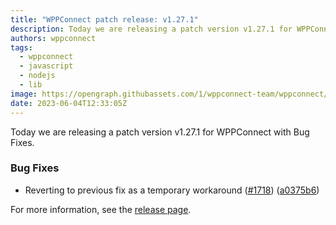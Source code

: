 ```yaml
---
title: "WPPConnect patch release: v1.27.1"
description: Today we are releasing a patch version v1.27.1 for WPPConnect with Bug Fixes.
authors: wppconnect
tags:
  - wppconnect
  - javascript
  - nodejs
  - lib
image: https://opengraph.githubassets.com/1/wppconnect-team/wppconnect/releases/tag/v1.27.1
date: 2023-06-04T12:33:05Z
---
```


Today we are releasing a patch version v1.27.1 for WPPConnect with Bug Fixes.

<!--truncate-->

### Bug Fixes

* Reverting to previous fix as a temporary workaround ([#1718](https://github.com/wppconnect-team/wppconnect/issues/1718)) ([a0375b6](https://github.com/wppconnect-team/wppconnect/commit/a0375b6086507882600b4d24e12be23add1c4e29))

For more information, see the [release page](https://github.com/wppconnect-team/wppconnect/releases/tag/v1.27.1).
